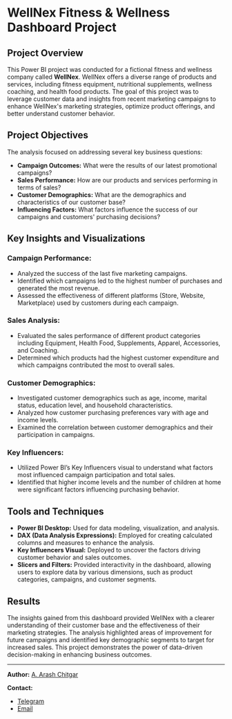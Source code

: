 # WellNex Fitness & Wellness Dashboard Project

## Project Overview
This Power BI project was conducted for a fictional fitness and wellness company called **WellNex**. WellNex offers a diverse range of products and services, including fitness equipment, nutritional supplements, wellness coaching, and health food products. The goal of this project was to leverage customer data and insights from recent marketing campaigns to enhance WellNex's marketing strategies, optimize product offerings, and better understand customer behavior.


## Project Objectives
The analysis focused on addressing several key business questions:
- **Campaign Outcomes:** What were the results of our latest promotional campaigns?
- **Sales Performance:** How are our products and services performing in terms of sales?
- **Customer Demographics:** What are the demographics and characteristics of our customer base?
- **Influencing Factors:** What factors influence the success of our campaigns and customers' purchasing decisions?



## Key Insights and Visualizations

### Campaign Performance:
- Analyzed the success of the last five marketing campaigns.
- Identified which campaigns led to the highest number of purchases and generated the most revenue.
- Assessed the effectiveness of different platforms (Store, Website, Marketplace) used by customers during each campaign.

### Sales Analysis:
- Evaluated the sales performance of different product categories including Equipment, Health Food, Supplements, Apparel, Accessories, and Coaching.
- Determined which products had the highest customer expenditure and which campaigns contributed the most to overall sales.

### Customer Demographics:
- Investigated customer demographics such as age, income, marital status, education level, and household characteristics.
- Analyzed how customer purchasing preferences vary with age and income levels.
- Examined the correlation between customer demographics and their participation in campaigns.

### Key Influencers:
- Utilized Power BI’s Key Influencers visual to understand what factors most influenced campaign participation and total sales.
- Identified that higher income levels and the number of children at home were significant factors influencing purchasing behavior.


## Tools and Techniques
- **Power BI Desktop:** Used for data modeling, visualization, and analysis.
- **DAX (Data Analysis Expressions):** Employed for creating calculated columns and measures to enhance the analysis.
- **Key Influencers Visual:** Deployed to uncover the factors driving customer behavior and sales outcomes.
- **Slicers and Filters:** Provided interactivity in the dashboard, allowing users to explore data by various dimensions, such as product categories, campaigns, and customer segments.


## Results
The insights gained from this dashboard provided WellNex with a clearer understanding of their customer base and the effectiveness of their marketing strategies. The analysis highlighted areas of improvement for future campaigns and identified key demographic segments to target for increased sales. This project demonstrates the power of data-driven decision-making in enhancing business outcomes.


---
**Author:** [A. Arash Chitgar](https://www.linkedin.com/in/a-arash-chitgar/)

**Contact:**
- [Telegram](https://t.me/Arash_Chitgar)
- [Email](a.arash.chitgar@gmail.com)
